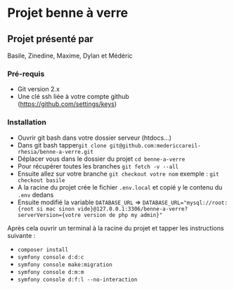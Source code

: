 # Projet benne à verre

## Projet présenté par

Basile, Zinedine, Maxime, Dylan et Médéric

### Pré-requis

- Git version 2.x
- Une clé ssh liée à votre compte github (https://github.com/settings/keys)

### Installation

- Ouvrir git bash dans votre dossier serveur (htdocs...)
- Dans git bash  tapper`git clone git@github.com:medericcareil-rhesia/benne-a-verre.git`
- Déplacer vous dans le dossier du projet `cd benne-a-verre`
- Pour récupérer toutes les branches `git fetch -v --all`
- Ensuite allez sur votre branche `git checkout votre nom` exemple : `git checkout basile`
- A la racine du projet crée le fichier `.env.local` et copié y le contenu du `.env` dedans
- Ensuite modifié la variable `DATABASE_URL` => `DATABASE_URL="mysql://root:{root si mac sinon vide}@127.0.0.1:3306/benne-a-verre?serverVersion={votre version de php my admin}"`

Après cela ouvrir un terminal à la racine du projet et tapper les instructions suivante :

- `composer install`
- `symfony console d:d:c`
- `symfony console make:migration`
- `symfony console d:m:m`
- `symfony console d:f:l --no-interaction`

